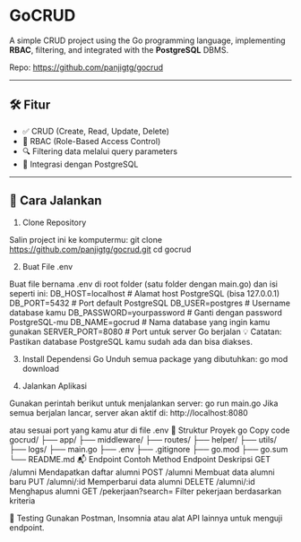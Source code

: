 # GoCRUD

A simple CRUD project using the Go programming language, implementing **RBAC**, filtering, and integrated with the **PostgreSQL** DBMS.

Repo: https://github.com/panjigtg/gocrud

---

## 🛠️ Fitur

- ✅ CRUD (Create, Read, Update, Delete)  
- 🔐 RBAC (Role-Based Access Control)  
- 🔍 Filtering data melalui query parameters  
- 🐘 Integrasi dengan PostgreSQL  

---

## 🚀 Cara Jalankan

1. Clone Repository

Salin project ini ke komputermu:
git clone https://github.com/panjigtg/gocrud.git
cd gocrud

2. Buat File .env

Buat file bernama .env di root folder (satu folder dengan main.go) dan isi seperti ini:
DB_HOST=localhost           # Alamat host PostgreSQL (bisa 127.0.0.1)
DB_PORT=5432                # Port default PostgreSQL
DB_USER=postgres            # Username database kamu
DB_PASSWORD=yourpassword    # Ganti dengan password PostgreSQL-mu
DB_NAME=gocrud              # Nama database yang ingin kamu gunakan
SERVER_PORT=8080            # Port untuk server Go berjalan
💡 Catatan: Pastikan database PostgreSQL kamu sudah ada dan bisa diakses.

3. Install Dependensi Go
Unduh semua package yang dibutuhkan:
go mod download

4. Jalankan Aplikasi

Gunakan perintah berikut untuk menjalankan server:
go run main.go
Jika semua berjalan lancar, server akan aktif di:
http://localhost:8080


atau sesuai port yang kamu atur di file .env
📂 Struktur Proyek
go
Copy code
gocrud/
├── app/
├── middleware/
├── routes/
├── helper/
├── utils/
├── logs/
├── main.go
├── .env
├── .gitignore
├── go.mod
├── go.sum
└── README.md
📬 Endpoint Contoh
Method	Endpoint	Deskripsi
GET	/alumni	Mendapatkan daftar alumni
POST	/alumni	Membuat data alumni baru
PUT	/alumni/:id	Memperbarui data alumni
DELETE	/alumni/:id	Menghapus alumni
GET	/pekerjaan?search=	Filter pekerjaan berdasarkan kriteria

🧪 Testing
Gunakan Postman, Insomnia atau alat API lainnya untuk menguji endpoint.
